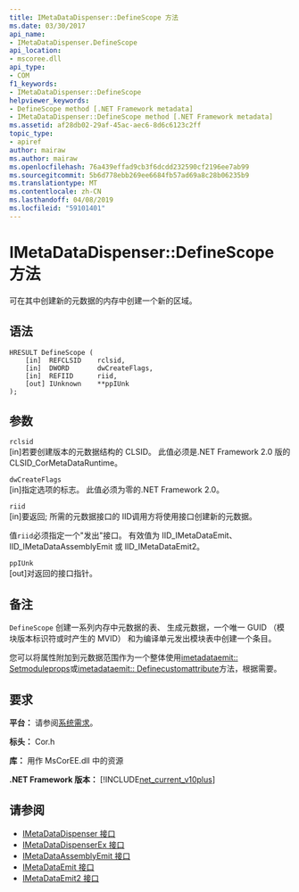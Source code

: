 ```yaml
---
title: IMetaDataDispenser::DefineScope 方法
ms.date: 03/30/2017
api_name:
- IMetaDataDispenser.DefineScope
api_location:
- mscoree.dll
api_type:
- COM
f1_keywords:
- IMetaDataDispenser::DefineScope
helpviewer_keywords:
- DefineScope method [.NET Framework metadata]
- IMetaDataDispenser::DefineScope method [.NET Framework metadata]
ms.assetid: af28db02-29af-45ac-aec6-8d6c6123c2ff
topic_type:
- apiref
author: mairaw
ms.author: mairaw
ms.openlocfilehash: 76a439effad9cb3f6dcdd232590cf2196ee7ab99
ms.sourcegitcommit: 5b6d778ebb269ee6684fb57ad69a8c28b06235b9
ms.translationtype: MT
ms.contentlocale: zh-CN
ms.lasthandoff: 04/08/2019
ms.locfileid: "59101401"
---
```

# <a name="imetadatadispenserdefinescope-method"></a>IMetaDataDispenser::DefineScope 方法
可在其中创建新的元数据的内存中创建一个新的区域。  
  
## <a name="syntax"></a>语法  
  
```  
HRESULT DefineScope (  
    [in]  REFCLSID    rclsid,  
    [in]  DWORD       dwCreateFlags,  
    [in]  REFIID      riid,   
    [out] IUnknown    **ppIUnk  
);  
```  
  
## <a name="parameters"></a>参数  
 `rclsid`  
 [in]若要创建版本的元数据结构的 CLSID。 此值必须是.NET Framework 2.0 版的 CLSID_CorMetaDataRuntime。  
  
 `dwCreateFlags`  
 [in]指定选项的标志。 此值必须为零的.NET Framework 2.0。  
  
 `riid`  
 [in]要返回; 所需的元数据接口的 IID调用方将使用接口创建新的元数据。  
  
 值`riid`必须指定一个"发出"接口。 有效值为 IID_IMetaDataEmit、 IID_IMetaDataAssemblyEmit 或 IID_IMetaDataEmit2。  
  
 `ppIUnk`  
 [out]对返回的接口指针。  
  
## <a name="remarks"></a>备注  
 `DefineScope` 创建一系列内存中元数据的表、 生成元数据，一个唯一 GUID （模块版本标识符或时产生的 MVID） 和为编译单元发出模块表中创建一个条目。  
  
 您可以将属性附加到元数据范围作为一个整体使用[imetadataemit:: Setmoduleprops](../../../../docs/framework/unmanaged-api/metadata/imetadataemit-setmoduleprops-method.md)或[imetadataemit:: Definecustomattribute](../../../../docs/framework/unmanaged-api/metadata/imetadataemit-definecustomattribute-method.md)方法，根据需要。  
  
## <a name="requirements"></a>要求  
 **平台：** 请参阅[系统需求](../../../../docs/framework/get-started/system-requirements.md)。  
  
 **标头：** Cor.h  
  
 **库：** 用作 MsCorEE.dll 中的资源  
  
 **.NET Framework 版本：** [!INCLUDE[net_current_v10plus](../../../../includes/net-current-v10plus-md.md)]  
  
## <a name="see-also"></a>请参阅

- [IMetaDataDispenser 接口](../../../../docs/framework/unmanaged-api/metadata/imetadatadispenser-interface.md)
- [IMetaDataDispenserEx 接口](../../../../docs/framework/unmanaged-api/metadata/imetadatadispenserex-interface.md)
- [IMetaDataAssemblyEmit 接口](../../../../docs/framework/unmanaged-api/metadata/imetadataassemblyemit-interface.md)
- [IMetaDataEmit 接口](../../../../docs/framework/unmanaged-api/metadata/imetadataemit-interface.md)
- [IMetaDataEmit2 接口](../../../../docs/framework/unmanaged-api/metadata/imetadataemit2-interface.md)
